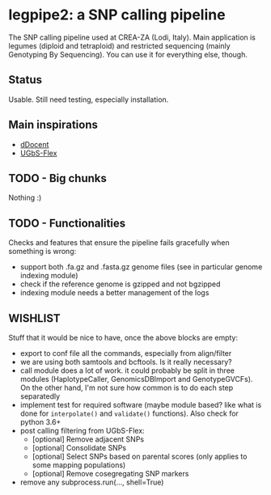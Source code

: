 # legpipe2: a SNP calling pipeline

The SNP calling pipeline used at CREA-ZA (Lodi, Italy). Main application is legumes (diploid and tetraploid) and restricted sequencing (mainly Genotyping By Sequencing). You can use it for everything else, though.

## Status

Usable. Still need testing, especially installation.

## Main inspirations

- [dDocent](https://github.com/jpuritz/dDocent)
- [UGbS-Flex](https://github.com/madgenetics/UGbS-Flex)

## TODO - Big chunks

Nothing :)

## TODO - Functionalities

Checks and features that ensure the pipeline fails gracefully
when something is wrong:

- support both .fa.gz and .fasta.gz genome files (see in particular genome indexing module)
- check if the reference genome is gzipped and not bgzipped
- indexing module needs a better management of the logs

## WISHLIST

Stuff that it would be nice to have, once the above blocks are empty:

- export to conf file all the commands, especially from align/filter
- we are using both samtools and bcftools. Is it really necessary?
- call module does a lot of work. it could probably be split in three
  modules (HaplotypeCaller, GenomicsDBImport and GenotypeGVCFs). On the
  other hand, I'm not sure how common is to do each step separatedly
- implement test for required software (maybe module based? like what
  is done for `interpolate()` and `validate()` functions). Also check for python 3.6+
- post calling filtering from UGbS-Flex:
	- [optional] Remove adjacent SNPs
	- [optional] Consolidate SNPs
	- [optional] Select SNPs based on parental scores (only applies to some mapping populations)
	- [optional] Remove cosegregating SNP markers
- remove any subprocess.run(..., shell=True)
